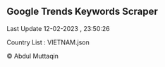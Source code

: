 

## Google Trends Keywords Scraper 
 
Last Update 12-02-2023 , 23:50:26

Country List :
VIETNAM.json



© Abdul Muttaqin 
